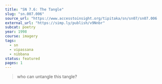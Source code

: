 ```yaml
---
title: "SN 7.6: The Tangle"
slug: "sn.007.006"
source_url: "https://www.accesstoinsight.org/tipitaka/sn/sn07/sn07.006.than.html"
external_url: "https://simp.ly/publish/v9Nnbr"
subcat: poetry
year: 1998
course: imagery
tags:
  - sn
  - vipassana
  - nibbana
status: featured
pages: 1
---
```


> who can untangle this tangle?

